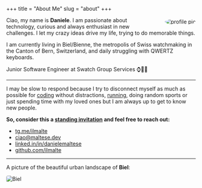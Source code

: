 +++
title = "About Me"
slug = "about"
+++

<div class="avatar" style="float: right; margin-left: 30px; margin-top:4px;">
    <img src="/images/me.jpg" style="border-radius: 50%;" alt="profile pic" />
</div>

Ciao, my name is **Daniele**. I am passionate about technology, curious and always enthusiast in new challenges.
I let my crazy ideas drive my life, trying to do memorable things.

I am currently living in Biel/Bienne, the metropolis of Swiss watchmaking in the Canton of Bern, Switzerland, and daily struggling with QWERTZ keyboards.

Junior Software Engineer at Swatch Group Services ⌚🧑‍💻

<hr style="overflow:auto;">

I may be slow to respond because I try to disconnect myself as much as possible for <a class="bio" href="https://github.com/ilmalte">coding</a> without distractions, <a class="bio" href="https://www.strava.com/athletes/ilmalte">running</a>, doing random sports or just spending time with my loved ones but I am always up to get to know new people.

**So, consider this a <a href="https://www.kalzumeus.com/standing-invitation/">standing invitation</a> and feel free to reach out:**

* <a href="https://t.me/ilmalte">tg.me/ilmalte</a>
* <a href="mailto:ciao@maltese.dev">ciao\@maltese.dev</a>
* <a href="https://linkedin.com/in/danielemaltese/">linked.in/in/danielemaltese</a>
* <a href="https://github.com/ilmalte">github.com/ilmalte</a>

---

A picture of the beautiful urban landscape of **Biel**:

<img src="/images/biel.png" style="border-radius:4px; margin-bottom:0px;" alt="Biel">
